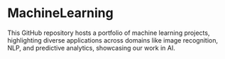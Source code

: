 # MachineLearning

This GitHub repository hosts a portfolio of machine learning projects, highlighting diverse applications across domains like image recognition, NLP, and predictive analytics, showcasing our work in AI.
